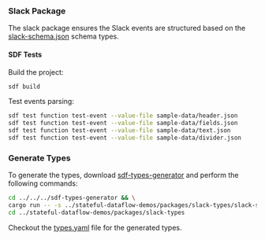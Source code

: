 ### Slack Package

The slack package ensures the Slack events are structured based on the [slack-schema.json](./slack-shema.json) schema types.

#### SDF Tests

Build the project:

```bash
sdf build
```

Test events parsing:

```bash
sdf test function test-event --value-file sample-data/header.json
sdf test function test-event --value-file sample-data/fields.json
sdf test function test-event --value-file sample-data/text.json
sdf test function test-event --value-file sample-data/divider.json
```

### Generate Types

To generate the types, download [sdf-types-generator](http://github.com/infinyon/sdf-types-generator) and perform the following commands:

```bash
cd ../../../sdf-types-generator && \
cargo run -- -s ../stateful-dataflow-demos/packages/slack-types/slack-shema.json -k /components/schemas/slack_event > ../stateful-dataflow-demos/packages/slack-types/types.yaml && \
cd ../stateful-dataflow-demos/packages/slack-types 
```

Checkout the [types.yaml](./types.yaml) file for the generated types.

